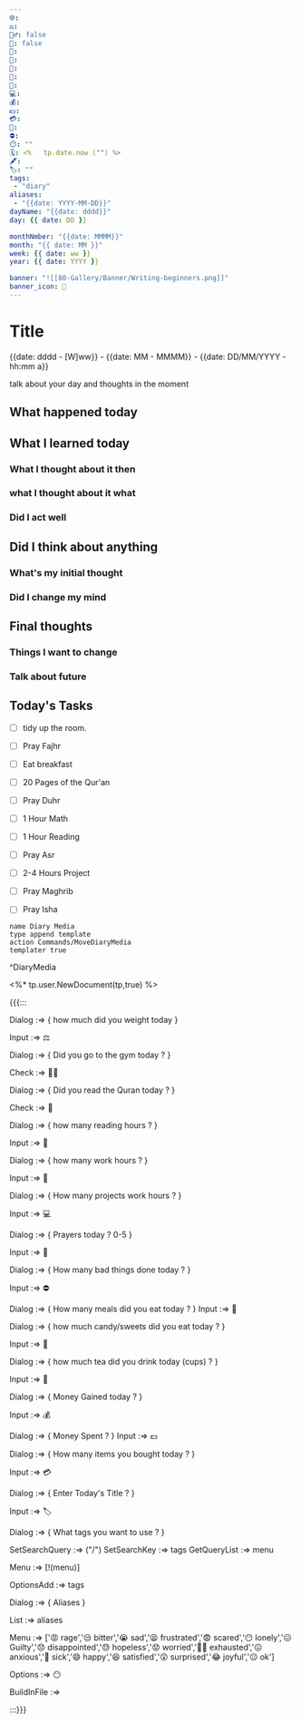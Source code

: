 ```yaml
---
🌐: 
⚖️: 
🏋️‍♂️: false
📖: false
📕: 
🍱: 
🍩: 
🍵: 
💼: 
💻: 
💰: 
💵: 
💳: 
🕌: 
⛔: 
😶: ""
🗓️: <%   tp.date.now ("") %>
🖋️: 
🏷️: ""
tags:
 - "diary"
aliases:
 - "{{date: YYYY-MM-DD}}"
dayName: "{{date: dddd}}"
day: {{ date: DD }}

monthNmber: "{{date: MMMM}}"
month: "{{ date: MM }}"
week: {{ date: ww }}
year: {{ date: YYYY }}

banner: "![[80-Gallery/Banner/Writing-beginners.png]]"
banner_icon: 📆
---
```

# Title
{{date: dddd - [W]ww}} - {{date: MM - MMMM}} - {{date: DD/MM/YYYY - hh:mm a}}

talk about your day and thoughts in the moment

## What happened today 

## What I learned today
### What I thought about it then

### what I thought about it what

### Did I act well 

## Did I think about anything 
### What's my initial thought 

### Did I change my mind

## Final thoughts

### Things I want to change

### Talk about future

## Today's Tasks
- [ ] tidy up the room. 
- [ ] Pray Fajhr
- [ ] Eat breakfast
- [ ] 20 Pages of the Qur'an
- [ ] Pray Duhr
- [ ] 1 Hour Math
- [ ] 1 Hour Reading
- [ ] Pray Asr
- [ ] 2-4 Hours Project
- [ ] Pray Maghrib
- [ ] Pray Isha


```button
name Diary Media
type append template
action Commands/MoveDiaryMedia
templater true
```
^DiaryMedia

<%* tp.user.NewDocument(tp,true) %>

{{{:::

Dialog :=> {
how much did you weight today
}

Input :=> ⚖️

Dialog :=> {
Did you go to the gym today ?
}

Check :=> 🏋️‍♂️

Dialog :=> {
Did you read the Quran today ? 
}

Check :=> 📖

Dialog :=> {
how many reading hours ?
}

Input :=> 📕

Dialog :=> {
how many work hours ?
}

Input :=> 💼

Dialog :=> {
How many projects work hours ?
}

Input :=> 💻

Dialog :=> {
Prayers today ? 0-5
}

Input :=> 🕌

Dialog :=> {
How many bad things done today ?
}

Input :=> ⛔

Dialog :=> {
How many meals did you eat today ?
}
Input :=> 🍱

Dialog :=> {
how much candy/sweets did you eat today ? 
}

Input :=> 🍩

Dialog :=> {
how much tea did you drink today (cups) ?
}

Input :=> 🍵

Dialog :=> {
Money Gained today ?
}

Input :=> 💰

Dialog :=> {
Money Spent ?
}
Input :=> 💵

Dialog :=> {
How many items you bought today ?
}

Input :=> 💳

Dialog :=> {
Enter Today's Title ?
}

Input :=> 🏷️

Dialog :=> {
What tags you want to use ?
}

SetSearchQuery :=> ("/")
SetSearchKey :=> tags
GetQueryList :=> menu

Menu :=> [!(menu)]

OptionsAdd :=> tags

Dialog :=> {
Aliases
}

List :=> aliases

Menu :=> ['😡 rage','😒 bitter','😭 sad','😫 frustrated','😨 scared','😶 lonely','😖 Guilty','😞 disappointed','😓 hopeless','😟 worried','😮‍💨 exhausted','😖 anxious','🤢 sick','😄 happy','😆 satisfied','😲 surprised','😂 joyful','😐 ok']

Options :=> 😶

BuildInFile :=>

:::}}}